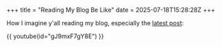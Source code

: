 +++
title = "Reading My Blog Be Like"
date = 2025-07-18T15:28:28Z
+++

How I imagine y'all reading my blog, especially the [latest post](@/blog/2025-07-16-new-era/index.md):

{{ youtube(id="gJ9mxF7gY8E") }}
